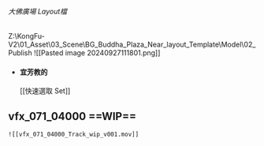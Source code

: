 ###### 大佛廣場 Layout檔
Z:\KongFu-V2\01_Asset\03_Scene\BG_Buddha_Plaza_Near_layout_Template\Model\02_Publish
![[Pasted image 20240927111801.png]]


- #### 宜芳教的
	[[快速選取 Set]]


## vfx_071_04000 ==**WIP**==
	![[vfx_071_04000_Track_wip_v001.mov]]